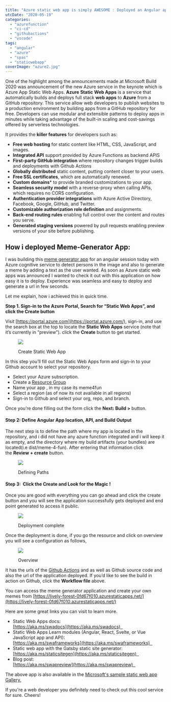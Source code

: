 ```yaml
---
title: "Azure static web app is simply AWESOME : Deployed an Angular app in 10 seconds!"
utcDate: "2020-05-19"
categories: 
  - "azurefunction"
  - "ci-cd"
  - "githubactions"
  - "vscode"
tags: 
  - "angular"
  - "azure"
  - "spas"
  - "staticwebapp"
coverImage: "azure2.jpg"
---
```


One of the highlight among the announcements made at Microsoft Build 2020 was announcement of the new Azure service in the keynote which is Azure App Static Web Apps. **Azure** **Static** **Web Apps** is a service that automatically builds and deploys full stack **web apps** to **Azure** from a GitHub repository. This service allow web developers to publish websites to a production environment by building apps from a GitHub repository for free. Developers can use modular and extensible patterns to deploy apps in minutes while taking advantage of the built-in scaling and cost-savings offered by serverless technologies.

It provides the **killer features** for developers such as:

- **Free web hosting** for static content like HTML, CSS, JavaScript, and images.
- **Integrated API** support provided by Azure Functions as backend APIS
- **First-party GitHub integration** where repository changes trigger builds and deployments with Github Actions
- **Globally distributed** static content, putting content closer to your users.
- **Free SSL certificates**, which are automatically renewed.
- **Custom domains**\* to provide branded customizations to your app.
- **Seamless security model** with a reverse-proxy when calling APIs, which requires no CORS configuration.
- **Authentication provider integrations** with Azure Active Directory, Facebook, Google, GitHub, and Twitter.
- **Customizable authorization role definition** and assignments.
- **Back-end routing rules** enabling full control over the content and routes you serve.
- **Generated staging versions** powered by pull requests enabling preview versions of your site before publishing.

## How i deployed Meme-Generator App:

I was building this [meme generator app](https://github.com/sajeetharan/meme4fun) for an angular session today with Azure cognitive service to detect persons in the image and also to generate a meme by adding a text as the user wanted. As soon as Azure static web apps was announced I wanted to check it out with this application on how easy it is to deploy. Experience was seamless and easy to deploy and generate a url in few seconds.

Let me explain, how i achieved this in quick time.

**Step 1. Sign-in to the Azure Portal, Search for “Static Web Apps”, and click the Create button**

Visit [https://portal.azure.com](https://portal.azure.com/), sign-in, and use the search box at the top to locate the **Static Web Apps** service (note that it’s currently in “preview”). click the **Create** button to get started.

<figure>

![](https://sajeetharan.wordpress.com/wp-content/uploads/2020/05/meme.png?w=856)

<figcaption>

Create Static Web App

</figcaption>

</figure>

In this step you’ll fill out the Static Web Apps form and sign-in to your Github account to select your repository.

- Select your Azure subscription.
- Create a [Resource Group](https://docs.microsoft.com/en-us/azure/azure-resource-manager/management/manage-resource-groups-portal)
- Name your app , in my case its meme4fun
- Select a region (as of now its not available in all regions)
- Sign-in to Github and select your org, repo, and branch. 

Once you’re done filling out the form click the **Next: Build >** button.

#### **Step 2: Define Angular App location, API, and Build Output**

The next step is to define the path where my app is located in the repository, and i did not have any azure function integrated and i will keep it as empty, and the directory where my build artifacts (your bundles) are located(i.e dist/meme-4-fun). After entering that information click the **Review + create** button.

<figure>

![](https://sajeetharan.wordpress.com/wp-content/uploads/2020/05/meme6.jpg?w=798)

<figcaption>

Defining Paths

</figcaption>

</figure>

#### Step 3:  Click the Create and Look for the Magic !

Once you are good with everything you can go ahead and click the create button and you will see the application successfully gets deployed and end point generated to access it public.

<figure>

![](https://sajeetharan.wordpress.com/wp-content/uploads/2020/05/meme2.png?w=1024)

<figcaption>

Deployment complete

</figcaption>

</figure>

Once the deployment is done, if you go the resource and click on overview you will see a configuration as follows,

<figure>

![](https://sajeetharan.wordpress.com/wp-content/uploads/2020/05/overview.png?w=1024)

<figcaption>

Overview

</figcaption>

</figure>

It has the urls of the [Github Actions](https://sajeetharan.wordpress.com/2019/11/24/build-and-deploy-angular-applications-to-the-cloud-with-github-actions/) and as well as Github source code and also the url of the application deployed. If you’d like to see the build in action on Github, click the **Workflow file** above.

You can access the meme generator application and create your own memes from [https://lively-forest-0fd67f010.azurestaticapps.net/](https://lively-forest-0fd67f010.azurestaticapps.net/)

Here are some great links you can visit to learn more. 

- Static Web Apps docs:   
    [https://aka.ms/swadocs](https://aka.ms/swadocs)  
- Static Web Apps Learn modules (Angular, React, Svelte, or Vue JavaScript app and API):   
    [https://aka.ms/swaframeworks](https://aka.ms/swaframeworks)  
- Static web app with the Gatsby static site generator:   
    [https://aka.ms/staticsitegen](https://aka.ms/staticsitegen)  
- Blog post:   
    [https://aka.ms/swapreview](https://aka.ms/swapreview)  

The above app is also available in the [Microsoft's sample static web app Gallery.](https://github.com/microsoft/static-web-apps-gallery-code-samples)

If you're a web developer you definitely need to check out this cool service for sure. Cheers!
